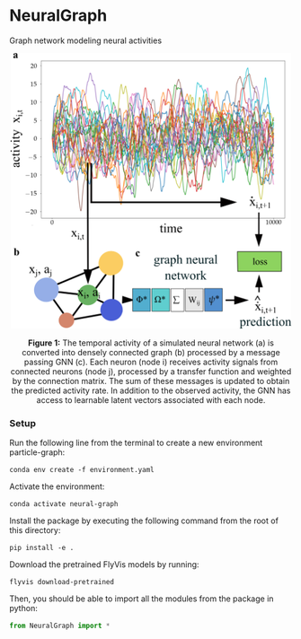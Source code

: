 # NeuralGraph
Graph network modeling neural activities

<p align="center">
  <img src="./assets/Fig1.png" alt="NeuralGraph Overview" width="500">
</p>
<p align="center"><b>Figure 1:</b> The temporal activity of a simulated neural network (a) is converted into densely connected graph (b) processed by a message passing GNN (c). Each neuron (node i) receives activity signals from connected neurons (node j), processed by a transfer function and weighted by the connection matrix. The sum of these messages is updated to obtain the predicted activity rate. In addition to the observed activity, the GNN has access to learnable latent vectors associated with each node.</p>



### Setup
Run the following line from the terminal to create a new environment particle-graph:
```
conda env create -f environment.yaml
```

Activate the environment:
```
conda activate neural-graph
```

Install the package by executing the following command from the root of this directory:
```
pip install -e .
```

Download the pretrained FlyVis models by running:
```
flyvis download-pretrained
```


Then, you should be able to import all the modules from the package in python:
```python
from NeuralGraph import *
```
